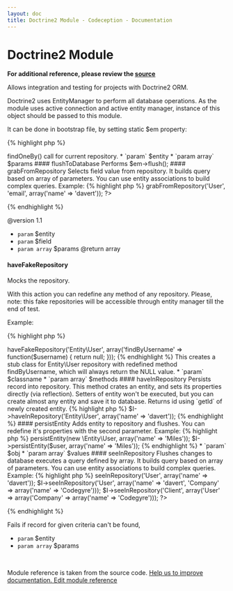 ```yaml
---
layout: doc
title: Doctrine2 Module - Codeception - Documentation
---
```


# Doctrine2 Module

**For additional reference, please review the [source](https://github.com/Codeception/Codeception/tree/2.0/src/Codeception/Module/Doctrine2.php)**


Allows integration and testing for projects with Doctrine2 ORM.

Doctrine2 uses EntityManager to perform all database operations.
As the module uses active connection and active entity manager, instance of this object should be passed to this module.

It can be done in bootstrap file, by setting static $em property:

{% highlight php %}

<?php

\Codeception\Module\Doctrine2::$em = $em


{% endhighlight %}
### Status

* Maintainer: **davert**
* Stability: **stable**
* Contact: codecept@davert.mail.ua

### Config

* auto_connect: true - tries to get EntityManager through connected frameworks. If none found expects the $em values specified as described above.
* cleanup: true - all doctrine queries will be run in transaction, which will be rolled back at the end of test.

 #### Example (`functional.suite.yml`)

     modules:
        enabled: [Doctrine2]
        config:
           Doctrine2:
              cleanup: false


#### dontSeeInRepository
 
Flushes changes to database and performs ->findOneBy() call for current repository.

 * `param` $entity
 * `param array` $params


#### flushToDatabase
 
Performs $em->flush();


#### grabFromRepository
 
Selects field value from repository.
It builds query based on array of parameters.
You can use entity associations to build complex queries.

Example:

{% highlight php %}

<?php
$email = $I->grabFromRepository('User', 'email', array('name' => 'davert'));
?>

{% endhighlight %}

@version 1.1
 * `param` $entity
 * `param` $field
 * `param array` $params
@return array


#### haveFakeRepository
 
Mocks the repository.

With this action you can redefine any method of any repository.
Please, note: this fake repositories will be accessible through entity manager till the end of test.

Example:

{% highlight php %}

<?php

$I->haveFakeRepository('Entity\User', array('findByUsername' => function($username) {  return null; }));


{% endhighlight %}

This creates a stub class for Entity\User repository with redefined method findByUsername, which will always return the NULL value.

 * `param` $classname
 * `param array` $methods


#### haveInRepository
 
Persists record into repository.
This method crates an entity, and sets its properties directly (via reflection).
Setters of entity won't be executed, but you can create almost any entity and save it to database.
Returns id using `getId` of newly created entity.

{% highlight php %}

$I->haveInRepository('Entity\User', array('name' => 'davert'));

{% endhighlight %}


#### persistEntity
 
Adds entity to repository and flushes. You can redefine it's properties with the second parameter.

Example:

{% highlight php %}

<?php
$I->persistEntity(new \Entity\User, array('name' => 'Miles'));
$I->persistEntity($user, array('name' => 'Miles'));

{% endhighlight %}

 * `param` $obj
 * `param array` $values


#### seeInRepository
 
Flushes changes to database executes a query defined by array.
It builds query based on array of parameters.
You can use entity associations to build complex queries.

Example:

{% highlight php %}

<?php
$I->seeInRepository('User', array('name' => 'davert'));
$I->seeInRepository('User', array('name' => 'davert', 'Company' => array('name' => 'Codegyre')));
$I->seeInRepository('Client', array('User' => array('Company' => array('name' => 'Codegyre')));
?>

{% endhighlight %}

Fails if record for given criteria can\'t be found,

 * `param` $entity
 * `param array` $params

<p>&nbsp;</p><div class="alert alert-warning">Module reference is taken from the source code. <a href="https://github.com/Codeception/Codeception/tree/2.0/src/Codeception/Module/Doctrine2.php">Help us to improve documentation. Edit module reference</a></div>

